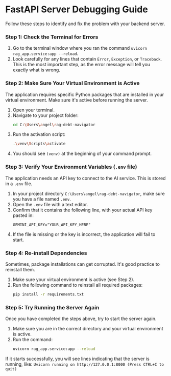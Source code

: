 # FastAPI Server Debugging Guide

Follow these steps to identify and fix the problem with your backend server.

### Step 1: Check the Terminal for Errors

1.  Go to the terminal window where you ran the command `uvicorn rag_app.service:app --reload`.
2.  Look carefully for any lines that contain `Error`, `Exception`, or `Traceback`. This is the most important step, as the error message will tell you exactly what is wrong.

### Step 2: Make Sure Your Virtual Environment is Active

The application requires specific Python packages that are installed in your virtual environment. Make sure it's active before running the server.

1.  Open your terminal.
2.  Navigate to your project folder:
    ```bash
    cd C:\Users\angel\rag-debt-navigator
    ```
3.  Run the activation script:
    ```bash
    .\venv\Scripts\activate
    ```
4.  You should see `(venv)` at the beginning of your command prompt.

### Step 3: Verify Your Environment Variables (`.env` file)

The application needs an API key to connect to the AI service. This is stored in a `.env` file.

1.  In your project directory `C:\Users\angel\rag-debt-navigator`, make sure you have a file named `.env`.
2.  Open the `.env` file with a text editor.
3.  Confirm that it contains the following line, with your actual API key pasted in:
    ```
    GEMINI_API_KEY="YOUR_API_KEY_HERE"
    ```
4.  If the file is missing or the key is incorrect, the application will fail to start.

### Step 4: Re-install Dependencies

Sometimes, package installations can get corrupted. It's good practice to reinstall them.

1.  Make sure your virtual environment is active (see Step 2).
2.  Run the following command to reinstall all required packages:
    ```bash
    pip install -r requirements.txt
    ```

### Step 5: Try Running the Server Again

Once you have completed the steps above, try to start the server again.

1.  Make sure you are in the correct directory and your virtual environment is active.
2.  Run the command:
    ```bash
    uvicorn rag_app.service:app --reload
    ```

If it starts successfully, you will see lines indicating that the server is running, like:
`Uvicorn running on http://127.0.0.1:8000 (Press CTRL+C to quit)`
